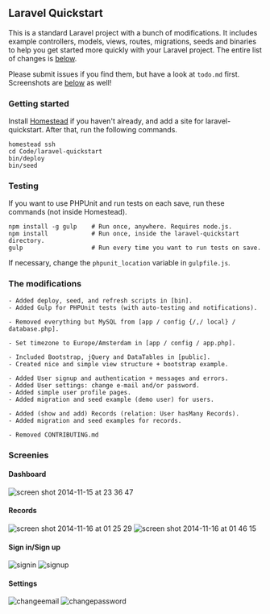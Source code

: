 ## Laravel Quickstart
This is a standard Laravel project with a bunch of modifications. It includes example controllers, models, views, routes, migrations, seeds and binaries to help you get started more quickly with your Laravel project. The entire list of changes is [below](#the-modifications).

Please submit issues if you find them, but have a look at `todo.md` first. Screenshots are [below](#screenies) as well!

### Getting started
Install [Homestead](http://laravel.com/docs/4.2/homestead) if you haven't already, and add a site for laravel-quickstart. After that, run the following commands.
 
```
homestead ssh
cd Code/laravel-quickstart
bin/deploy
bin/seed
```

### Testing
If you want to use PHPUnit and run tests on each save, run these commands (not inside Homestead).  
```
npm install -g gulp    # Run once, anywhere. Requires node.js.
npm install            # Run once, inside the laravel-quickstart directory.
gulp                   # Run every time you want to run tests on save.
```
If necessary, change the `phpunit_location` variable in `gulpfile.js`.

### The modifications
```
- Added deploy, seed, and refresh scripts in [bin].
- Added Gulp for PHPUnit tests (with auto-testing and notifications).

- Removed everything but MySQL from [app / config {/,/ local} / database.php].

- Set timezone to Europe/Amsterdam in [app / config / app.php].

- Included Bootstrap, jQuery and DataTables in [public]. 
- Created nice and simple view structure + bootstrap example.

- Added User signup and authentication + messages and errors.
- Added User settings: change e-mail and/or password.
- Added simple user profile pages.
- Added migration and seed example (demo user) for users.

- Added (show and add) Records (relation: User hasMany Records).
- Added migration and seed examples for records.

- Removed CONTRIBUTING.md
```

### Screenies
#### Dashboard
![screen shot 2014-11-15 at 23 36 47](https://cloud.githubusercontent.com/assets/1312973/5059579/9be62026-6d20-11e4-8a06-53f949b0bfa4.png)
#### Records
![screen shot 2014-11-16 at 01 25 29](https://cloud.githubusercontent.com/assets/1312973/5059857/7d94963e-6d2f-11e4-98d2-c7216085ab4e.png)
![screen shot 2014-11-16 at 01 46 15](https://cloud.githubusercontent.com/assets/1312973/5059906/680a1e6c-6d32-11e4-8015-b2e6c9a0134a.png)
#### Sign in/Sign up
![signin](https://cloud.githubusercontent.com/assets/1312973/5059928/acd27db2-6d34-11e4-87a6-c9d3ffc3a6d6.png)
![signup](https://cloud.githubusercontent.com/assets/1312973/5059930/acd30b6a-6d34-11e4-8b05-128c5ac898ec.png)
#### Settings
![changeemail](https://cloud.githubusercontent.com/assets/1312973/5059926/acb57b04-6d34-11e4-8224-272eb97e91ce.png)
![changepassword](https://cloud.githubusercontent.com/assets/1312973/5059929/acd2bc46-6d34-11e4-868e-27dd28cc7548.png)

